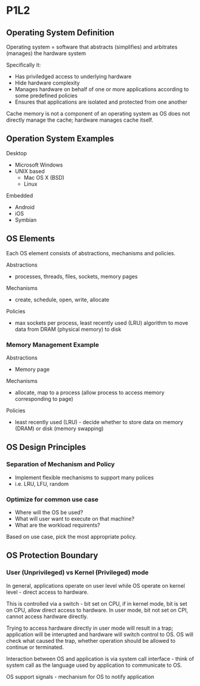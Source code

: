 # P1L2

## Operating System Definition

Operating system = software that abstracts (simplifies) and arbitrates (manages) the hardware system

Specifically it:
- Has priviledged access to underlying hardware
- Hide hardware complexity
- Manages hardware on behalf of one or more applications according to some predefined policies
- Ensures that applications are isolated and protected from one another

Cache memory is not a component of an operating system as OS does not directly manage the cache; hardware manages cache itself.

## Operation System Examples

Desktop
- Microsoft Windows
- UNIX based
    - Mac OS X (BSD)
    - Linux

Embedded
- Android
- iOS
- Symbian

## OS Elements

Each OS element consists of abstractions, mechanisms and policies.

Abstractions
- processes, threads, files, sockets, memory pages

Mechanisms
- create, schedule, open, write, allocate

Policies
- max sockets per process, least recently used (LRU) algorithm to move data from DRAM (physical memory) to disk

### Memory Management Example

Abstractions
- Memory page

Mechanisms
- allocate, map to a process (allow process to access memory corresponding to page)

Policies
- least recently used (LRU) - decide whether to store data on memory (DRAM) or disk (memory swapping)

## OS Design Principles

### Separation of Mechanism and Policy

- Implement flexible mechanisms to support many polices
- i.e. LRU, LFU, random

### Optimize for common use case

- Where will the OS be used?
- What will user want to execute on that machine?
- What are the workload requirents?

Based on use case, pick the most appropriate policy.

## OS Protection Boundary

### User (Unprivileged) vs Kernel (Privileged) mode

In general, applications operate on user level while OS operate on kernel level - direct access to hardware. 

This is controlled via a switch - bit set on CPU, if in kernel mode, bit is set on CPU, allow direct access to hardware. In user mode, bit not set on CPI, cannot access hardware directly.

Trying to access hardware directly in user mode will result in a trap; application will be interupted and hardware will switch control to OS. OS will check what caused the trap, whether operation should be allowed to continue or terminated.

Interaction between OS and application is via system call interface - think of system call as the language used by application to communicate to OS.

OS support signals - mechanism for OS to notify application